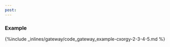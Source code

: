 ```yaml
---
post: 
---
```


### Example



{%include _inlines/gateway/code_gateway_example-cxorgy-2-3-4-5.md %}


